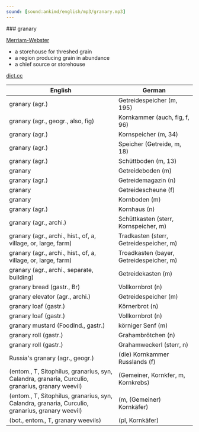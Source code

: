 ```yaml
---
sound: [sound:ankimd/english/mp3/granary.mp3]
---
```


\### granary

[Merriam-Webster](https://www.merriam-webster.com/dictionary/granary)

- a storehouse for threshed grain
- a region producing grain in abundance
- a chief source or storehouse

[dict.cc](https://www.dict.cc/granary)

| English        | German       |
| -------------- | ------------ |
| granary (agr.) | Getreidespeicher (m, 195) |
| granary (agr., geogr., also, fig) | Kornkammer (auch, fig, f, 96) |
| granary (agr.) | Kornspeicher (m, 34) |
| granary (agr.) | Speicher (Getreide, m, 18) |
| granary (agr.) | Schüttboden (m, 13) |
| granary | Getreideboden (m) |
| granary (agr.) | Getreidemagazin (n) |
| granary | Getreidescheune (f) |
| granary | Kornboden (m) |
| granary (agr.) | Kornhaus (n) |
| granary (agr., archi.) | Schüttkasten (sterr, Kornspeicher, m) |
| granary (agr., archi., hist., of, a, village, or, large, farm) | Tradkasten (sterr, Getreidespeicher, m) |
| granary (agr., archi., hist., of, a, village, or, large, farm) | Troadkasten (bayer, Getreidespeicher, m) |
| granary (agr., archi., separate, building) | Getreidekasten (m) |
| granary bread (gastr., Br) | Vollkornbrot (n) |
| granary elevator (agr., archi.) | Getreidespeicher (m) |
| granary loaf (gastr.) | Körnerbrot (n) |
| granary loaf (gastr.) | Vollkornbrot (n) |
| granary mustard (FoodInd., gastr.) | körniger Senf (m) |
| granary roll (gastr.) | Grahambrötchen (n) |
| granary roll (gastr.) | Grahamweckerl (sterr, n) |
| Russia's granary (agr., geogr.) | (die) Kornkammer Russlands (f) |
|  (entom., T, Sitophilus, granarius, syn, Calandra, granaria, Curculio, granarius, granary weevil) |  (Gemeiner, Kornkfer, m, Kornkrebs) |
|  (entom., T, Sitophilus, granarius, syn, Calandra, granaria, Curculio, granarius, granary weevil) |  (m, (Gemeiner) Kornkäfer) |
|  (bot., entom., T, granary weevils) |  (pl, Kornkäfer) |
